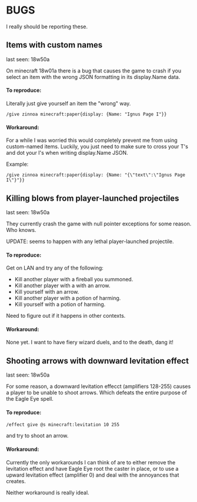 # BUGS
I really should be reporting these.


## Items with custom names
last seen: 18w50a

On minecraft 18w01a there is a bug that causes the game to crash if you select an item with the wrong JSON formatting in its display.Name data.

#### To reproduce:
Literally just give yourself an item the "wrong" way.
```
/give zinnoa minecraft:paper{display: {Name: "Ignus Page I"}}
```

#### Workaround:

For a while I was worried this would completely prevent me from using custom-named items.
Luckily, you just need to make sure to cross your T's and dot your I's when writing display.Name JSON.

Example:

```
/give zinnoa minecraft:paper{display: {Name: "{\"text\":\"Ignus Page I\"}"}}
```


## Killing blows from player-launched projectiles
last seen: 18w50a

They currently crash the game with null pointer exceptions for some reason. Who knows.

UPDATE: seems to happen with any lethal player-launched projectile.

#### To reproduce:
Get on LAN and try any of the following:
- Kill another player with a fireball you summoned.
- Kill another player with a with an arrow.
- Kill yourself with an arrow.
- Kill another player with a potion of harming.
- Kill yourself with a potion of harming.

Need to figure out if it happens in other contexts.


#### Workaround:
None yet. I want to have fiery wizard duels, and to the death, dang it!


## Shooting arrows with downward levitation effect
last seen: 18w50a

For some reason, a downward levitation effecct (amplifiers 128-255) causes a player to be unable to shoot arrows. Which defeats the entire purpose of the Eagle Eye spell.

#### To reproduce:
```
/effect give @s minecraft:levitation 10 255
```
and try to shoot an arrow.


#### Workaround:
Currently the only workarounds I can think of are to either remove the levitation effect and have Eagle Eye root the caster in place, or to use a upward levitation effect (amplifier 0) and deal with the annoyances that creates.

Neither workaround is really ideal.
